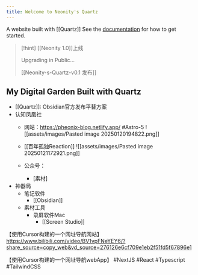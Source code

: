 ```yaml
---
title: Welcome to Neonity's Quartz
---
```

A website built with [[Quartz]]
See the [documentation](https://quartz.jzhao.xyz) for how to get started.

> [!hint] [[Neonity 1.0]]上线
> 
> Upgrading in Public...
> 
> [[Neonity-s-Quartz-v0.1 发布]]

## My Digital Garden Built with Quartz
- [[Quartz]]: Obsidian官方发布平替方案
- 认知凤凰社
	- 网站：https://pheonix-blog.netlify.app/ #Astro-5 
		![[assets/images/Pasted image 20250120194822.png]]
	- [[百年孤独Reaction]]
		![[assets/images/Pasted image 20250121172921.png]]

	- 公众号：
		- [素材]
- 神器局
	- 笔记软件
		- [[Obsidian]]
	- 素材工具
		- 录屏软件Mac
			- [[Screen Studio]]

【使用Cursor构建的一个网址导航网站】 https://www.bilibili.com/video/BV1vpFNeYEY6/?share_source=copy_web&vd_source=276126e6cf709e1eb2f51fd5f67896e1

【使用Cursor构建的一个网址导航webApp】 #NextJS #React #Typescript #TailwindCSS

